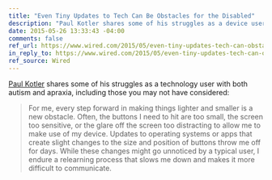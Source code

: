 ```yaml
---
title: "Even Tiny Updates to Tech Can Be Obstacles for the Disabled"
description: "Paul Kotler shares some of his struggles as a device user with autism and apraxia, including those you may not have considered."
date: 2015-05-26 13:33:43 -04:00
comments: false
ref_url: https://www.wired.com/2015/05/even-tiny-updates-tech-can-obstacles-disabled/
in_reply_to: https://www.wired.com/2015/05/even-tiny-updates-tech-can-obstacles-disabled/
ref_source: Wired
---
```


[Paul Kotler](https://twitter.com/pdkotler) shares some of his struggles as a technology user with both autism and apraxia, including those you may not have considered:

> For me, every step forward in making things lighter and smaller is a new obstacle. Often, the buttons I need to hit are too small, the screen too sensitive, or the glare off the screen too distracting to allow me to make use of my device. Updates to operating systems or apps that create slight changes to the size and position of buttons throw me off for days. While these changes might go unnoticed by a typical user, I endure a relearning process that slows me down and makes it more difficult to communicate.